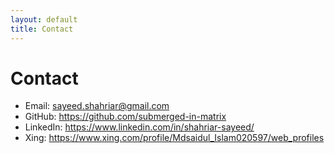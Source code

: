 ```yaml
---
layout: default
title: Contact
---
```



# Contact
- Email: sayeed.shahriar@gmail.com
- GitHub: https://github.com/submerged-in-matrix
- LinkedIn: https://www.linkedin.com/in/shahriar-sayeed/
- Xing: https://www.xing.com/profile/Mdsaidul_Islam020597/web_profiles
